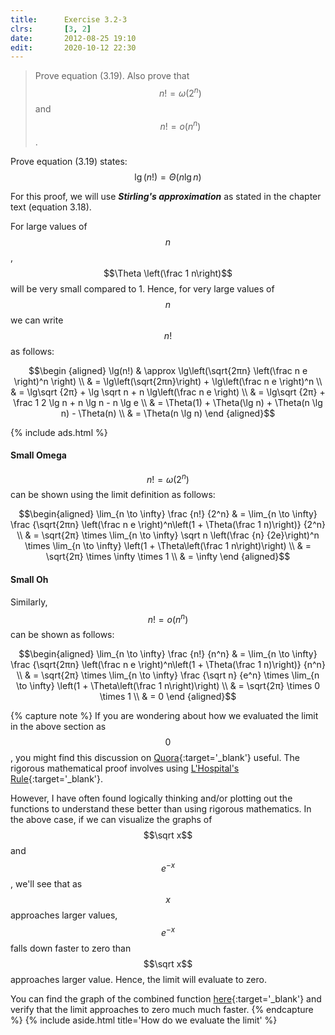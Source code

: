 ```yaml
---
title:      Exercise 3.2-3
clrs:       [3, 2]
date:       2012-08-25 19:10
edit:       2020-10-12 22:30
---
```


> Prove equation (3.19). Also prove that $$n! = \omega(2^n)$$ and $$n! = o(n^n)$$.

Prove equation (3.19) states: $$\lg(n!) = \Theta(n \lg n)$$

For this proof, we will use ***Stirling's approximation*** as stated in the chapter text (equation 3.18).

For large values of $$n$$, $$\Theta \left(\frac 1 n\right)$$ will be very small compared to 1. Hence, for very large values of $$n$$ we can write $$n!$$ as follows:

$$\begin {aligned}
\lg(n!) & \approx \lg\left(\sqrt{2πn} \left(\frac n e \right)^n \right) \\
        & = \lg\left(\sqrt{2πn}\right) + \lg\left(\frac n e \right)^n \\
        & = \lg\sqrt {2π} + \lg \sqrt n + n \lg\left(\frac n e \right) \\
        & = \lg\sqrt {2π} + \frac 1 2 \lg n + n \lg n - n \lg e \\
        & = \Theta(1) + \Theta(\lg n) + \Theta(n \lg n) - \Theta(n) \\
        & = \Theta(n \lg n)
\end {aligned}$$

{% include ads.html %}

#### Small Omega

$$n! = \omega(2^n)$$ can be shown using the limit definition as follows:

$$\begin{aligned}
\lim_{n \to \infty} \frac {n!} {2^n} & = \lim_{n \to \infty} \frac {\sqrt{2πn} \left(\frac n e \right)^n\left(1 + \Theta(\frac 1 n)\right)} {2^n} \\
& = \sqrt{2π} \times \lim_{n \to \infty} \sqrt n \left(\frac {n} {2e}\right)^n \times \lim_{n \to \infty} \left(1 + \Theta\left(\frac 1 n\right)\right) \\
& = \sqrt{2π} \times \infty \times 1 \\
& = \infty
\end {aligned}$$

#### Small Oh

Similarly, $$n! = o(n^n)$$ can be shown as follows:

$$\begin{aligned}
\lim_{n \to \infty} \frac {n!} {n^n} & = \lim_{n \to \infty} \frac {\sqrt{2πn} \left(\frac n e \right)^n\left(1 + \Theta(\frac 1 n)\right)} {n^n} \\
& = \sqrt{2π} \times \lim_{n \to \infty} \frac {\sqrt n} {e^n} \times \lim_{n \to \infty} \left(1 + \Theta\left(\frac 1 n\right)\right) \\
& = \sqrt{2π} \times 0 \times 1 \\
& = 0
\end {aligned}$$

{% capture note %}
If you are wondering about how we evaluated the limit in the above section as $$0$$, you might find this discussion on [Quora](https://www.quora.com/How-do-I-find-lim_-x-to-infty-e-x-sqrt-x){:target='_blank'} useful. The rigorous mathematical proof involves using [L'Hospital's Rule](https://en.wikipedia.org/wiki/L%27H%C3%B4pital%27s_rule){:target='_blank'}.

However, I have often found logically thinking and/or plotting out the functions to understand these better than using rigorous mathematics. In the above case, if we can visualize the graphs of $$\sqrt x$$ and $$e^{-x}$$, we'll see that as $$x$$ approaches larger values, $$e^{-x}$$ falls down faster to zero than $$\sqrt x$$ approaches larger value. Hence, the limit will evaluate to zero.

You can find the graph of the combined function [here](https://www.desmos.com/calculator/vcfuokwxqi){:target='_blank'} and verify that the limit approaches to zero much much faster.
{% endcapture %}
{% include aside.html title='How do we evaluate the limit' %}
